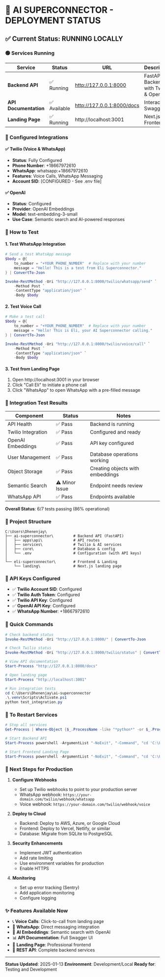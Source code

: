 # 🚀 AI SUPERCONNECTOR - DEPLOYMENT STATUS

## ✅ Current Status: **RUNNING LOCALLY**

### 🟢 Services Running

| Service | Status | URL | Description |
|---------|--------|-----|-------------|
| **Backend API** | ✅ Running | http://127.0.0.1:8000 | FastAPI Backend with Twilio & OpenAI |
| **API Documentation** | ✅ Available | http://127.0.0.1:8000/docs | Interactive Swagger UI |
| **Landing Page** | ✅ Running | http://localhost:3001 | Next.js Frontend |

### 🔧 Configured Integrations

#### ✅ Twilio (Voice & WhatsApp)
- **Status**: Fully Configured
- **Phone Number**: +18667972610
- **WhatsApp**: whatsapp:+18667972610
- **Features**: Voice Calls, WhatsApp Messaging
- **Account SID**: [CONFIGURED - See .env file]

#### ✅ OpenAI
- **Status**: Configured
- **Provider**: OpenAI Embeddings
- **Model**: text-embedding-3-small
- **Use Case**: Semantic search and AI-powered responses

### 📱 How to Test

#### 1. **Test WhatsApp Integration**
```powershell
# Send a test WhatsApp message
$body = @{
    to_number = "+YOUR_PHONE_NUMBER"  # Replace with your number
    message = "Hello! This is a test from Eli Superconnector."
} | ConvertTo-Json

Invoke-RestMethod -Uri "http://127.0.0.1:8000/twilio/whatsapp/send" `
    -Method Post `
    -ContentType "application/json" `
    -Body $body
```

#### 2. **Test Voice Call**
```powershell
# Make a test call
$body = @{
    to_number = "+YOUR_PHONE_NUMBER"  # Replace with your number
    message = "Hello! This is Eli, your AI Superconnector calling."
} | ConvertTo-Json

Invoke-RestMethod -Uri "http://127.0.0.1:8000/twilio/voice/call" `
    -Method Post `
    -ContentType "application/json" `
    -Body $body
```

#### 3. **Test from Landing Page**
1. Open http://localhost:3001 in your browser
2. Click "Call Eli" to initiate a phone call
3. Click "WhatsApp" to open WhatsApp with a pre-filled message

### 🧪 Integration Test Results

| Component | Status | Notes |
|-----------|--------|-------|
| API Health | ✅ Pass | Backend is running |
| Twilio Integration | ✅ Pass | Configured and ready |
| OpenAI Embeddings | ✅ Pass | API key configured |
| User Management | ✅ Pass | Database operations working |
| Object Storage | ✅ Pass | Creating objects with embeddings |
| Semantic Search | ⚠️ Minor Issue | Endpoint needs review |
| WhatsApp API | ✅ Pass | Endpoints available |

**Overall Status**: 6/7 tests passing (86% operational)

### 📂 Project Structure

```
C:\Users\Dhenenjay\
├── ai-superconnector\         # Backend API (FastAPI)
│   ├── apps\api\              # API routes
│   ├── services\              # Twilio & AI services
│   ├── core\                  # Database & config
│   └── .env                   # Configuration (with API keys)
│
└── eli-superconnector\        # Frontend & Landing
    └── landing\               # Next.js landing page
```

### 🔑 API Keys Configured

- ✅ **Twilio Account SID**: Configured
- ✅ **Twilio Auth Token**: Configured
- ✅ **Twilio API Key**: Configured
- ✅ **OpenAI API Key**: Configured
- ✅ **WhatsApp Number**: +18667972610

### 🚦 Quick Commands

```powershell
# Check backend status
Invoke-RestMethod -Uri "http://127.0.0.1:8000/" | ConvertTo-Json

# Check Twilio status
Invoke-RestMethod -Uri "http://127.0.0.1:8000/twilio/status" | ConvertTo-Json

# View API documentation
Start-Process "http://127.0.0.1:8000/docs"

# Open landing page
Start-Process "http://localhost:3001"

# Run integration tests
cd C:\Users\Dhenenjay\ai-superconnector
.\.venv\Scripts\Activate.ps1
python test_integration.py
```

### 🔄 To Restart Services

```powershell
# Stop all services
Get-Process | Where-Object {$_.ProcessName -like "*python*" -or $_.ProcessName -like "*node*"} | Stop-Process -Force

# Start Backend API
Start-Process powershell -ArgumentList "-NoExit", "-Command", "cd 'C:\Users\Dhenenjay\ai-superconnector'; .\.venv\Scripts\Activate.ps1; uvicorn apps.api.main:app --reload --port 8000"

# Start Frontend Landing Page
Start-Process powershell -ArgumentList "-NoExit", "-Command", "cd 'C:\Users\Dhenenjay\eli-superconnector\landing'; npm run dev"
```

### 📝 Next Steps for Production

1. **Configure Webhooks**
   - Set up Twilio webhooks to point to your production server
   - WhatsApp webhook: `https://your-domain.com/twilio/webhook/whatsapp`
   - Voice webhook: `https://your-domain.com/twilio/webhook/voice`

2. **Deploy to Cloud**
   - Backend: Deploy to AWS, Azure, or Google Cloud
   - Frontend: Deploy to Vercel, Netlify, or similar
   - Database: Migrate from SQLite to PostgreSQL

3. **Security Enhancements**
   - Implement JWT authentication
   - Add rate limiting
   - Use environment variables for production
   - Enable HTTPS

4. **Monitoring**
   - Set up error tracking (Sentry)
   - Add application monitoring
   - Configure logging

### ✨ Features Available Now

- 📞 **Voice Calls**: Click-to-call from landing page
- 💬 **WhatsApp**: Direct messaging integration
- 🤖 **AI Embeddings**: Semantic search with OpenAI
- 📊 **API Documentation**: Full Swagger UI
- 🎨 **Landing Page**: Professional frontend
- 🔌 **REST API**: Complete backend services

---

**Status Updated**: 2025-01-13
**Environment**: Development/Local
**Ready for**: Testing and Development
